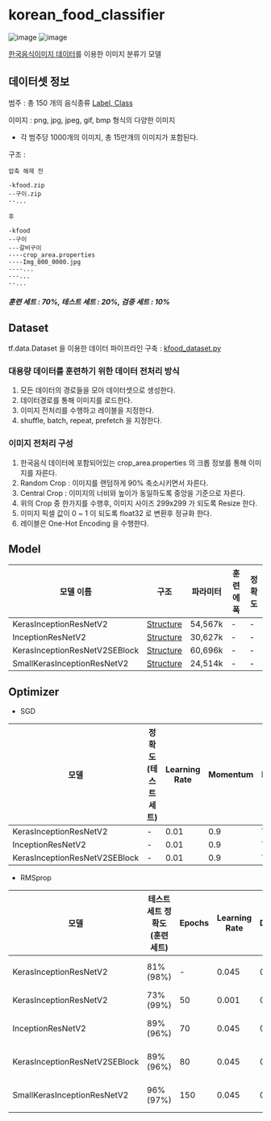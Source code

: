  # korean_food_classifier


![image](https://user-images.githubusercontent.com/33340741/152799667-1145bd0c-23b9-4461-9248-379079d8f119.png)
![image](https://user-images.githubusercontent.com/33340741/152803530-02949121-2f13-4ecc-9d0a-7565a6e975e1.png)

[한국음식이미지 데이터](https://aihub.or.kr/aidata/13594)를 이용한 이미지 분류기 모델

## 데이터셋 정보
범주 : 총 150 개의 음식종류 [Label, Class](https://github.com/kimhwijin/korean_food_classifier/blob/master/class_to_label.txt) 

이미지 : png, jpg, jpeg, gif, bmp 형식의 다양한 이미지
- 각 범주당 1000개의 이미지, 총 15만개의 이미지가 포함된다.

구조 :

```
압축 해제 전

-kfood.zip
--구이.zip
--...

후

-kfood
--구이
---갈비구이
----crop_area.properties
----Img_000_0000.jpg
----...
---...
--...

```
##### 훈련 세트 : 70%, 테스트 세트 : 20%, 검증 세트 : 10%

## Dataset

tf.data.Dataset 을 이용한 데이터 파이프라인 구축 : [kfood_dataset.py](https://github.com/kimhwijin/korean_food_classifier/blob/master/kfood_dataset.py)

### 대용량 데이터를 훈련하기 위한 데이터 전처리 방식
1. 모든 데이터의 경로들을 모아 데이터셋으로 생성한다.
2. 데이터경로를 통해 이미지를 로드한다.
3. 이미지 전처리를 수행하고 레이블을 지정한다.
4. shuffle, batch, repeat, prefetch 을 지정한다.

### 이미지 전처리 구성
1. 한국음식 데이터에 포함되어있는 crop_area.properties 의 크롭 정보를 통해 이미지를 자른다.
2. Random Crop : 이미지를 랜덤하게 90% 축소시키면서 자른다.
3. Central Crop : 이미지의 너비와 높이가 동일하도록 중앙을 기준으로 자른다.
4. 위의 Crop 중 한가지를 수행후, 이미지 사이즈 299x299 가 되도록 Resize 한다.
5. 이미지 픽셀 값이 0 ~ 1 이 되도록 float32 로 변환후 정규화 한다.
6. 레이블은 One-Hot Encoding 을 수행한다.


## Model

|모델 이름|구조|파라미터|훈련 에폭|정확도|
|---|---|---|---|---|
|KerasInceptionResNetV2|[Structure](https://github.com/kimhwijin/korean_food_classifier/blob/master/application/keras_inception_resnet_v2.py)|54,567k|-|-|
|InceptionResNetV2|[Structure](https://github.com/kimhwijin/korean_food_classifier/blob/master/application/inception_resnet_v2.py)|30,627k|-|-|
|KerasInceptionResNetV2SEBlock|[Structure](https://github.com/kimhwijin/korean_food_classifier/blob/master/application/keras_inception_resnet_v2_se.py)|60,696k|-|-|
|SmallKerasInceptionResNetV2|[Structure](https://github.com/kimhwijin/korean_food_classifier/blob/master/application/small_keras_inception_resnet_v2.py)|24,514k|-|-|

## Optimizer

- SGD


|모델|정확도(테스트 세트)|Learning Rate|Momentum|Nesterov|Learning Rate Decay|
|---|---|---|---|---|---|
|KerasInceptionResNetV2|-|0.01|0.9|True|0.001(linear)|
|InceptionResNetV2|-|0.01|0.9|True|0.001(linear)|
|KerasInceptionResNetV2SEBlock|-|0.01|0.9|True|0.001(linear)|

- RMSprop


|모델|테스트세트 정확도(훈련 세트)|Epochs|Learning Rate|Decay(rho)|Momentum|Epsilon|Learning Rate Decay|
|---|---|---|---|---|---|---|---|
|KerasInceptionResNetV2|81%(98%)|-|0.045|0.9|0.0|1.0|0.94(exp, per 2 epochs)|
|KerasInceptionResNetV2|73%(99%)|50|0.001|0.9|0.9|1.0|-|
|InceptionResNetV2|89%(96%)|70|0.045|0.9|0.0|1.0|0.94(exp, per 2 epochs)|
|KerasInceptionResNetV2SEBlock|89%(96%)|80|0.045|0.9|0.0|1.0|0.94(exp, per 2 epochs)|
|SmallKerasInceptionResNetV2|96%(97%)|150|0.045|0.9|0.0|1.0|0.94(exp, per 2 epochs)|
